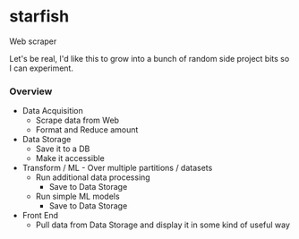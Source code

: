 # starfish
Web scraper


Let's be real, I'd like this to grow into a bunch of random side project bits so I can experiment.


### Overview
- Data Acquisition
    - Scrape data from Web
    - Format and Reduce amount
- Data Storage
    - Save it to a DB
    - Make it accessible
- Transform / ML - Over multiple partitions / datasets
    - Run additional data processing
        - Save to Data Storage
    - Run simple ML models
        - Save to Data Storage
- Front End
    - Pull data from Data Storage and display it in some kind of useful way